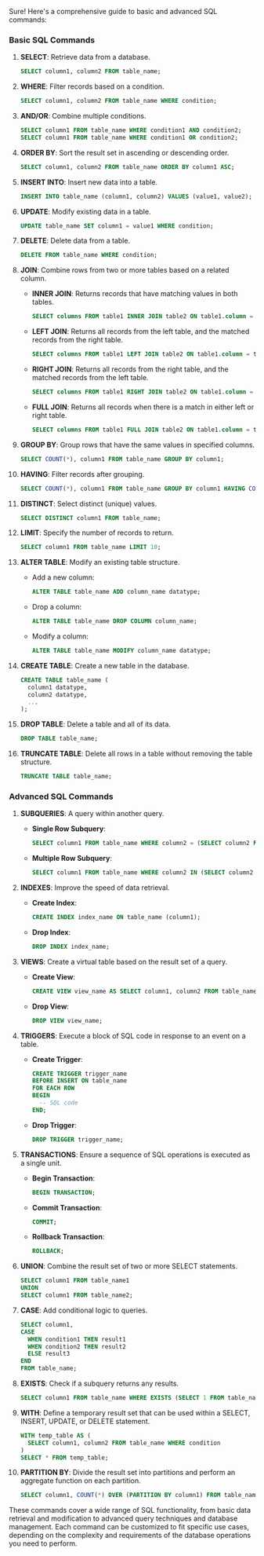 Sure! Here's a comprehensive guide to basic and advanced SQL commands:

### **Basic SQL Commands**

1. **SELECT**: Retrieve data from a database.

   ```sql
   SELECT column1, column2 FROM table_name;
   ```
2. **WHERE**: Filter records based on a condition.

   ```sql
   SELECT column1, column2 FROM table_name WHERE condition;
   ```
3. **AND/OR**: Combine multiple conditions.

   ```sql
   SELECT column1 FROM table_name WHERE condition1 AND condition2;
   SELECT column1 FROM table_name WHERE condition1 OR condition2;
   ```
4. **ORDER BY**: Sort the result set in ascending or descending order.

   ```sql
   SELECT column1, column2 FROM table_name ORDER BY column1 ASC;
   ```
5. **INSERT INTO**: Insert new data into a table.

   ```sql
   INSERT INTO table_name (column1, column2) VALUES (value1, value2);
   ```
6. **UPDATE**: Modify existing data in a table.

   ```sql
   UPDATE table_name SET column1 = value1 WHERE condition;
   ```
7. **DELETE**: Delete data from a table.

   ```sql
   DELETE FROM table_name WHERE condition;
   ```
8. **JOIN**: Combine rows from two or more tables based on a related column.

   - **INNER JOIN**: Returns records that have matching values in both tables.
     ```sql
     SELECT columns FROM table1 INNER JOIN table2 ON table1.column = table2.column;
     ```
   - **LEFT JOIN**: Returns all records from the left table, and the matched records from the right table.
     ```sql
     SELECT columns FROM table1 LEFT JOIN table2 ON table1.column = table2.column;
     ```
   - **RIGHT JOIN**: Returns all records from the right table, and the matched records from the left table.
     ```sql
     SELECT columns FROM table1 RIGHT JOIN table2 ON table1.column = table2.column;
     ```
   - **FULL JOIN**: Returns all records when there is a match in either left or right table.
     ```sql
     SELECT columns FROM table1 FULL JOIN table2 ON table1.column = table2.column;
     ```
9. **GROUP BY**: Group rows that have the same values in specified columns.

   ```sql
   SELECT COUNT(*), column1 FROM table_name GROUP BY column1;
   ```
10. **HAVING**: Filter records after grouping.

    ```sql
    SELECT COUNT(*), column1 FROM table_name GROUP BY column1 HAVING COUNT(*) > 1;
    ```
11. **DISTINCT**: Select distinct (unique) values.

    ```sql
    SELECT DISTINCT column1 FROM table_name;
    ```
12. **LIMIT**: Specify the number of records to return.

    ```sql
    SELECT column1 FROM table_name LIMIT 10;
    ```
13. **ALTER TABLE**: Modify an existing table structure.

    - Add a new column:
      ```sql
      ALTER TABLE table_name ADD column_name datatype;
      ```
    - Drop a column:
      ```sql
      ALTER TABLE table_name DROP COLUMN column_name;
      ```
    - Modify a column:
      ```sql
      ALTER TABLE table_name MODIFY column_name datatype;
      ```
14. **CREATE TABLE**: Create a new table in the database.

    ```sql
    CREATE TABLE table_name (
      column1 datatype,
      column2 datatype,
      ...
    );
    ```
15. **DROP TABLE**: Delete a table and all of its data.

    ```sql
    DROP TABLE table_name;
    ```
16. **TRUNCATE TABLE**: Delete all rows in a table without removing the table structure.

    ```sql
    TRUNCATE TABLE table_name;
    ```

### **Advanced SQL Commands**

1. **SUBQUERIES**: A query within another query.

   - **Single Row Subquery**:
     ```sql
     SELECT column1 FROM table_name WHERE column2 = (SELECT column2 FROM table_name2 WHERE condition);
     ```
   - **Multiple Row Subquery**:
     ```sql
     SELECT column1 FROM table_name WHERE column2 IN (SELECT column2 FROM table_name2 WHERE condition);
     ```
2. **INDEXES**: Improve the speed of data retrieval.

   - **Create Index**:
     ```sql
     CREATE INDEX index_name ON table_name (column1);
     ```
   - **Drop Index**:
     ```sql
     DROP INDEX index_name;
     ```
3. **VIEWS**: Create a virtual table based on the result set of a query.

   - **Create View**:
     ```sql
     CREATE VIEW view_name AS SELECT column1, column2 FROM table_name WHERE condition;
     ```
   - **Drop View**:
     ```sql
     DROP VIEW view_name;
     ```
4. **TRIGGERS**: Execute a block of SQL code in response to an event on a table.

   - **Create Trigger**:
     ```sql
     CREATE TRIGGER trigger_name
     BEFORE INSERT ON table_name
     FOR EACH ROW
     BEGIN
       -- SQL code
     END;
     ```
   - **Drop Trigger**:
     ```sql
     DROP TRIGGER trigger_name;
     ```
5. **TRANSACTIONS**: Ensure a sequence of SQL operations is executed as a single unit.

   - **Begin Transaction**:
     ```sql
     BEGIN TRANSACTION;
     ```
   - **Commit Transaction**:
     ```sql
     COMMIT;
     ```
   - **Rollback Transaction**:
     ```sql
     ROLLBACK;
     ```
6. **UNION**: Combine the result set of two or more SELECT statements.

   ```sql
   SELECT column1 FROM table_name1
   UNION
   SELECT column1 FROM table_name2;
   ```
7. **CASE**: Add conditional logic to queries.

   ```sql
   SELECT column1,
   CASE
     WHEN condition1 THEN result1
     WHEN condition2 THEN result2
     ELSE result3
   END
   FROM table_name;
   ```
8. **EXISTS**: Check if a subquery returns any results.

   ```sql
   SELECT column1 FROM table_name WHERE EXISTS (SELECT 1 FROM table_name2 WHERE condition);
   ```
9. **WITH**: Define a temporary result set that can be used within a SELECT, INSERT, UPDATE, or DELETE statement.

   ```sql
   WITH temp_table AS (
     SELECT column1, column2 FROM table_name WHERE condition
   )
   SELECT * FROM temp_table;
   ```
10. **PARTITION BY**: Divide the result set into partitions and perform an aggregate function on each partition.

    ```sql
    SELECT column1, COUNT(*) OVER (PARTITION BY column1) FROM table_name;
    ```

These commands cover a wide range of SQL functionality, from basic data retrieval and modification to advanced query techniques and database management. Each command can be customized to fit specific use cases, depending on the complexity and requirements of the database operations you need to perform.
